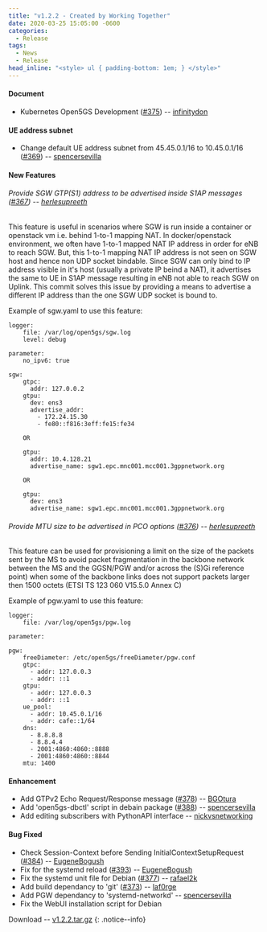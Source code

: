 ```yaml
---
title: "v1.2.2 - Created by Working Together"
date: 2020-03-25 15:05:00 -0600
categories:
  - Release
tags:
  - News
  - Release
head_inline: "<style> ul { padding-bottom: 1em; } </style>"
---
```


#### Document
- Kubernetes Open5GS Development ([#375](https://github.com/open5gs/open5gs/issus/375)) -- [infinitydon](https://github.com/infinitydon)

#### UE address subnet
- Change default UE address subnet from 45.45.0.1/16 to 10.45.0.1/16 ([#369](https://github.com/open5gs/open5gs/pull/369)) -- [spencersevilla](https://github.com/spencersevilla)

#### New Features

###### Provide SGW GTP(S1) address to be advertised inside S1AP messages ([#367](https://github.com/open5gs/open5gs/pull/367)) -- [herlesupreeth](https://github.com/herlesupreeth)

This feature is useful in scenarios where SGW is run inside a container or openstack vm i.e. behind 1-to-1 mapping NAT. In docker/openstack environment, we often have 1-to-1 mapped NAT IP address in order for eNB to reach SGW. But, this 1-to-1 mapping NAT IP address is not seen on SGW host and hence non UDP socket bindable. Since SGW can only bind to IP address visible in it's host (usually a private IP beind a NAT), it advertises the same to UE in S1AP message resulting in eNB not able to reach SGW on Uplink. This commit solves this issue by providing a means to advertise a different IP address than the one SGW UDP socket is bound to.

Example of sgw.yaml to use this feature:

```
logger:
    file: /var/log/open5gs/sgw.log
    level: debug

parameter:
    no_ipv6: true

sgw:
    gtpc:
      addr: 127.0.0.2
    gtpu:
      dev: ens3
      advertise_addr:
        - 172.24.15.30
        - fe80::f816:3eff:fe15:fe34

    OR

    gtpu:
      addr: 10.4.128.21
      advertise_name: sgw1.epc.mnc001.mcc001.3gppnetwork.org

    OR

    gtpu:
      dev: ens3
      advertise_name: sgw1.epc.mnc001.mcc001.3gppnetwork.org
```

###### Provide MTU size to be advertised in PCO options ([#376](https://github.com/open5gs/open5gs/pull/376)) -- [herlesupreeth](https://github.com/herlesupreeth)

This feature can be used for provisioning a limit on the size of the packets
sent by the MS to avoid packet fragmentation in the backbone network between
the MS and the GGSN/PGW and/or across the (S)Gi reference point) when some
of the backbone links does not support packets larger then 1500 octets
(ETSI TS 123 060 V15.5.0 Annex C)

Example of pgw.yaml to use this feature:

```
logger:
    file: /var/log/open5gs/pgw.log

parameter:

pgw:
    freeDiameter: /etc/open5gs/freeDiameter/pgw.conf
    gtpc:
      - addr: 127.0.0.3
      - addr: ::1
    gtpu:
      - addr: 127.0.0.3
      - addr: ::1
    ue_pool:
      - addr: 10.45.0.1/16
      - addr: cafe::1/64
    dns:
      - 8.8.8.8
      - 8.8.4.4
      - 2001:4860:4860::8888
      - 2001:4860:4860::8844
    mtu: 1400
```


#### Enhancement
- Add GTPv2 Echo Request/Response message ([#378](https://github.com/open5gs/open5gs/issues/378)) -- [BGOtura](https://github.com/BGOtura)
- Add 'open5gs-dbctl' script in debain package ([#388](https://github.com/open5gs/open5gs/pull/388)) -- [spencersevilla](https://github.com/spencersevilla)
- Add editing subscribers with PythonAPI interface -- [nickvsnetworking](https://github.com/nickvsnetworking)


#### Bug Fixed
- Check Session-Context before Sending InitialContextSetupRequest ([#384](https://github.com/open5gs/open5gs/issues/384)) -- [EugeneBogush](https://github.com/EugeneBogush)
- Fix for the systemd reload ([#393](https://github.com/open5gs/open5gs/pull/393)) -- [EugeneBogush](https://github.com/EugeneBogush)
- Fix the systemd unit file for Debian ([#377](https://github.com/open5gs/open5gs/pull/377)) -- [rafael2k](https://github.com/rafael2k)
- Add build dependancy to 'git' ([#373](https://github.com/open5gs/open5gs/pull/373)) -- [laf0rge](https://github.com/laf0rge)
- Add PGW dependancy to 'systemd-networkd' -- [spencersevilla](https://github.com/spencersevilla)
- Fix the WebUI installation script for Debian


Download -- [v1.2.2.tar.gz](https://github.com/open5gs/open5gs/archive/v1.2.2.tar.gz)
{: .notice--info}
